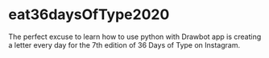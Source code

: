 # eat36daysOfType2020
The perfect excuse to learn how to use python with Drawbot app is creating a letter every day for the 7th edition of 36 Days of Type on Instagram.
